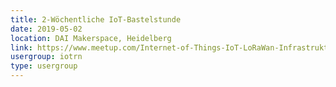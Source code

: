```yaml
---
title: 2-Wöchentliche IoT-Bastelstunde
date: 2019-05-02
location: DAI Makerspace, Heidelberg
link: https://www.meetup.com/Internet-of-Things-IoT-LoRaWan-Infrastruktur-4-RheinNeckar/events/htcqhqyzhbdb/
usergroup: iotrn
type: usergroup
---
```

